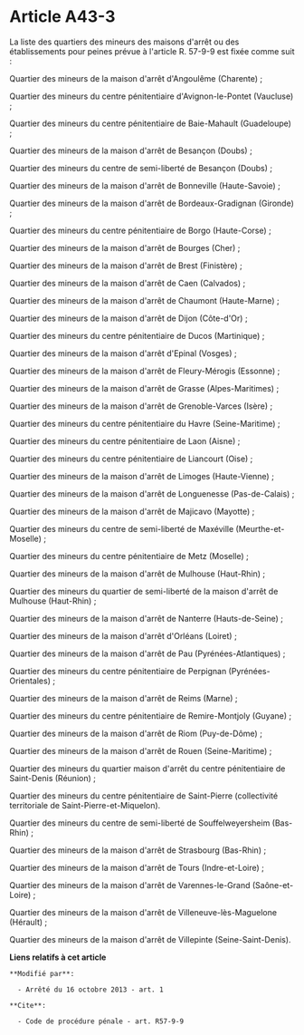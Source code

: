 # Article A43-3

La liste des quartiers des mineurs des maisons d'arrêt ou des établissements pour peines prévue à l'article R. 57-9-9 est
fixée comme suit : 

Quartier des mineurs de la maison d'arrêt d'Angoulême (Charente) ; 

Quartier des mineurs du centre pénitentiaire d'Avignon-le-Pontet (Vaucluse) ; 

Quartier des mineurs du centre pénitentiaire de Baie-Mahault (Guadeloupe) ; 

Quartier des mineurs de la maison d'arrêt de Besançon (Doubs) ; 

Quartier des mineurs du centre de semi-liberté de Besançon (Doubs) ; 

Quartier des mineurs de la maison d'arrêt de Bonneville (Haute-Savoie) ; 

Quartier des mineurs de la maison d'arrêt de Bordeaux-Gradignan (Gironde) ; 

Quartier des mineurs du centre pénitentiaire de Borgo (Haute-Corse) ; 

Quartier des mineurs de la maison d'arrêt de Bourges (Cher) ; 

Quartier des mineurs de la maison d'arrêt de Brest (Finistère) ; 

Quartier des mineurs de la maison d'arrêt de Caen (Calvados) ;

Quartier des mineurs de la maison d'arrêt de Chaumont (Haute-Marne) ; 

Quartier des mineurs de la maison d'arrêt de Dijon (Côte-d'Or) ; 

Quartier des mineurs du centre pénitentiaire de Ducos (Martinique) ; 

Quartier des mineurs de la maison d'arrêt d'Epinal (Vosges) ; 

Quartier des mineurs de la maison d'arrêt de Fleury-Mérogis (Essonne) ; 

Quartier des mineurs de la maison d'arrêt de Grasse (Alpes-Maritimes) ; 

Quartier des mineurs de la maison d'arrêt de Grenoble-Varces (Isère) ; 

Quartier des mineurs du centre pénitentiaire du Havre (Seine-Maritime) ; 

Quartier des mineurs du centre pénitentiaire de Laon (Aisne) ; 

Quartier des mineurs du centre pénitentiaire de Liancourt (Oise) ; 

Quartier des mineurs de la maison d'arrêt de Limoges (Haute-Vienne) ; 

Quartier des mineurs de la maison d'arrêt de Longuenesse (Pas-de-Calais) ; 

Quartier des mineurs de la maison d'arrêt de Majicavo (Mayotte) ; 

Quartier des mineurs du centre de semi-liberté de Maxéville (Meurthe-et-Moselle) ; 

Quartier des mineurs du centre pénitentiaire de Metz (Moselle) ; 

Quartier des mineurs de la maison d'arrêt de Mulhouse (Haut-Rhin) ; 

Quartier des mineurs du quartier de semi-liberté de la maison d'arrêt de Mulhouse (Haut-Rhin) ; 

Quartier des mineurs de la maison d'arrêt de Nanterre (Hauts-de-Seine) ; 

Quartier des mineurs de la maison d'arrêt d'Orléans (Loiret) ; 

Quartier des mineurs de la maison d'arrêt de Pau (Pyrénées-Atlantiques) ; 

Quartier des mineurs du centre pénitentiaire de Perpignan (Pyrénées-Orientales) ; 

Quartier des mineurs de la maison d'arrêt de Reims (Marne) ; 

Quartier des mineurs du centre pénitentiaire de Remire-Montjoly (Guyane) ; 

Quartier des mineurs de la maison d'arrêt de Riom (Puy-de-Dôme) ; 

Quartier des mineurs de la maison d'arrêt de Rouen (Seine-Maritime) ; 

Quartier des mineurs du quartier maison d'arrêt du centre pénitentiaire de Saint-Denis (Réunion) ; 

Quartier des mineurs du centre pénitentiaire de Saint-Pierre (collectivité territoriale de Saint-Pierre-et-Miquelon). 

Quartier des mineurs du centre de semi-liberté de Souffelweyersheim (Bas-Rhin) ; 

Quartier des mineurs de la maison d'arrêt de Strasbourg (Bas-Rhin) ; 

Quartier des mineurs de la maison d'arrêt de Tours (Indre-et-Loire) ; 

Quartier des mineurs de la maison d'arrêt de Varennes-le-Grand (Saône-et-Loire) ; 

Quartier des mineurs de la maison d'arrêt de Villeneuve-lès-Maguelone (Hérault) ; 

Quartier des mineurs de la maison d'arrêt de Villepinte (Seine-Saint-Denis).

**Liens relatifs à cet article**

	**Modifié par**:

	  - Arrêté du 16 octobre 2013 - art. 1

	**Cite**:

	  - Code de procédure pénale - art. R57-9-9
